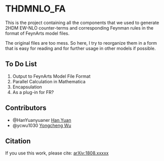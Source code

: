 # THDMNLO_FA
This is the project containing all the components that we used to generate 2HDM EW-NLO counter-terms and corresponding Feynman rules in the format of FeynArts model files. 

The original files are too mess. So here, I try to reorganize them in a form that is easy for reading and for further usage in other models if possible. 

## To Do List
1. Output to FeynArts Model File Format 
1. Parallel Calculation in Mathematica
1. Encapsulation
1. As a plug-in for FR?

## Contributors
- @HanYuanyuaner [Han Yuan](https://github.com/HanYuanyuaner)
- @ycwu1030 [Yongcheng Wu](https://github.com/ycwu1030)

## Citation
If you use this work, please cite: [arXiv:1808.xxxxx](https://arxiv.org/abs/1808.xxxxx)
